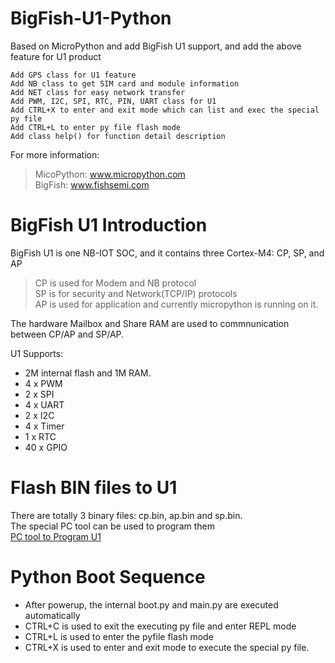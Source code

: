 # BigFish-U1-Python
Based on MicroPython and add BigFish U1 support, and add the above feature for U1 product <br>

    Add GPS class for U1 feature
    Add NB class to get SIM card and module information
    Add NET class for easy network transfer
    Add PWM, I2C, SPI, RTC, PIN, UART class for U1 
    Add CTRL+X to enter and exit mode which can list and exec the special py file
    Add CTRL+L to enter py file flash mode
    Add class help() for function detail description

For more information: <br>
> MicoPython:  www.micropython.com  <br>
> BigFish:     www.fishsemi.com  <br>
# BigFish U1 Introduction
BigFish U1 is one NB-IOT SOC, and it contains three Cortex-M4: CP, SP, and AP<br>
> CP is used for Modem and NB protocol<br>
> SP is for security and Network(TCP/IP) protocols<br>
> AP is used for application and currently micropython is running on it.<br>

The hardware Mailbox and Share RAM are used to commnunication between CP/AP and SP/AP.<br>

U1 Supports:<br>
- 2M internal flash and 1M RAM.  
- 4 x PWM
- 2 x SPI
- 4 x UART
- 2 x I2C
- 4 x Timer
- 1 x RTC
- 40 x GPIO

# Flash BIN files to U1
There are totally 3 binary files: cp.bin, ap.bin and sp.bin. <br>
The special PC tool can be used to program them <br>
[PC tool to Program U1](https://github.com/RichardPinecone/BigFish-U1-Python/tree/master/pctool) <br>

# Python Boot Sequence
- After powerup, the internal boot.py and main.py are executed automatically
- CTRL+C is used to exit the executing py file and enter REPL mode
- CTRL+L is used to enter the pyfile flash mode
- CTRL+X is used to enter and exit mode to execute the special py file.



